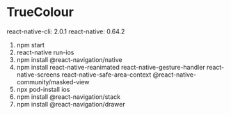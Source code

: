 # TrueColour

react-native-cli: 2.0.1
react-native: 0.64.2

1. npm start 
2. react-native run-ios
3. npm install @react-navigation/native
4. npm install react-native-reanimated react-native-gesture-handler react-native-screens react-native-safe-area-context @react-native-community/masked-view
5. npx pod-install ios
6. npm install @react-navigation/stack
7. npm install @react-navigation/drawer


